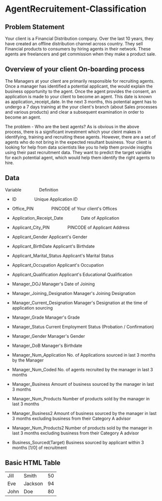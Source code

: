 # AgentRecruitement-Classification

## Problem Statement 
Your client is a Financial Distribution company. Over the last 10 years, they have created an offline distribution channel across country. They sell Financial products to consumers by hiring agents in their network. These agents are freelancers and get commission when they make a product sale.

## Overview of your client On-boarding process
The Managers at your client are primarily responsible for recruiting agents. Once a manager has identified a potential applicant, the would explain the business opportunity to the agent. Once the agent provides the consent, an application is made to your client to become an agent. This date is known as application_receipt_date.
In the next 3 months, this potential agent has to undergo a 7 days training at the your client's branch (about Sales processes and various products) and clear a subsequent examination in order to become an agent.

The problem - Who are the best agents?
As is obvious in the above process, there is a significant investment which your cleint makes in identifying, training and recruiting these agents. However, there are a set of agents who do not bring in the expected resultant business.
Your client is looking for help from data scientists like you to help them provide insigths using their past recruitment data. They want to predict the target variable for each potential agent, which would help them identify the right agents to hire.

## Data

Variable &nbsp; &nbsp; &nbsp; &nbsp; &nbsp; &nbsp; &nbsp; Definition

* ID	&nbsp; &nbsp; &nbsp; &nbsp; &nbsp; &nbsp; &nbsp; Unique Application ID

* Office_PIN  &nbsp; &nbsp; &nbsp; &nbsp; &nbsp; &nbsp; &nbsp; PINCODE of Your client's Offices
* Application_Receipt_Date &nbsp; &nbsp; &nbsp; &nbsp; &nbsp; &nbsp; &nbsp;	Date of Application
* Applicant_City_PIN	&nbsp; &nbsp; &nbsp; &nbsp; &nbsp; &nbsp; &nbsp; PINCODE of Applicant Address
* Applicant_Gender	Applicant's Gender
* Applicant_BirthDate	Applicant's Birthdate
* Applicant_Marital_Status	Applicant's Marital Status
* Applicant_Occupation	Applicant's Occupation
* Applicant_Qualification	Applicant's Educational Qualification
* Manager_DOJ	Manager's Date of Joining
* Manager_Joining_Designation	Manager's Joining Designation
* Manager_Current_Designation	Manager's Designation at the time of application sourcing
* Manager_Grade	Manager's Grade
* Manager_Status	Current Employment Status (Probation / Confirmation)
* Manager_Gender	Manager's Gender
* Manager_DoB	Manager's Birthdate
* Manager_Num_Application	No. of Applications sourced in last 3 months by the Manager
* Manager_Num_Coded	No. of agents recruited by the manager in last 3 months
* Manager_Business	Amount of business sourced by the manager in last 3 months
* Manager_Num_Products	Number of products sold by the manager in last 3 months
* Manager_Business2	Amount of business sourced by the manager in last 3 months excluding business from their Category A advisor
* Manager_Num_Products2	Number of products sold by the manager in last 3 months excluding business from their Category A advisor
* Business_Sourced(Target)	Business sourced by applicant within 3 months [1/0] of recruitment


<!DOCTYPE html>
<html>
<body>

<h2>Basic HTML Table</h2>

<table style="width:100%">
  <tr>
    <td>Jill</td>
    <td>Smith</td>
    <td>50</td>
  </tr>
  <tr>
    <td>Eve</td>
    <td>Jackson</td>
    <td>94</td>
  </tr>
  <tr>
    <td>John</td>
    <td>Doe</td>
    <td>80</td>
  </tr>
</table>

</body>
</html>

